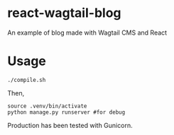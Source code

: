 # react-wagtail-blog
An example of blog made with Wagtail CMS and React


# Usage

```
./compile.sh
```
Then,
```
source .venv/bin/activate
python manage.py runserver #for debug
```
Production has been tested with Gunicorn.
